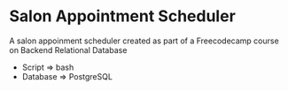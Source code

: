 # Salon Appointment Scheduler
A salon appoinment scheduler created as part of a Freecodecamp course on Backend Relational Database

* Script => bash
* Database => PostgreSQL